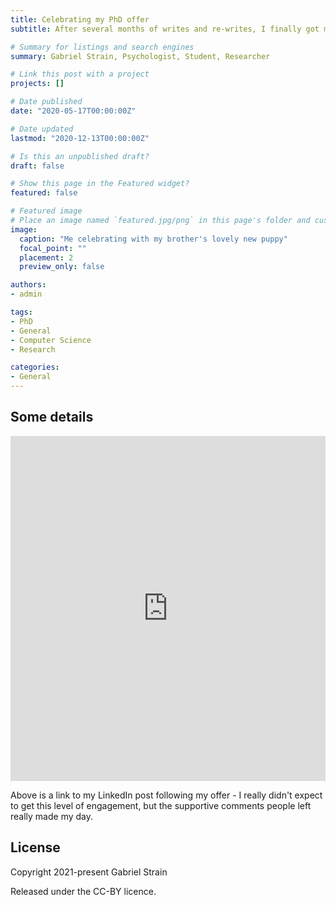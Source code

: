 ```yaml
---
title: Celebrating my PhD offer
subtitle: After several months of writes and re-writes, I finally got my PhD proposal approved with my supervisors and was offered an interview for funding with the computer science department here at UoM a few weeks ago. It was hard to tell just how well the interview went, but a few weeks later (last Tuesday), I finally recieved an email offering me full funding on a University scholarship for a PhD in computer science starting this September! I am completely over the moon - since I've been doing my MRes I have really falled in love with research, and I can't imagine anything more exciting than doing it professionally. 

# Summary for listings and search engines
summary: Gabriel Strain, Psychologist, Student, Researcher

# Link this post with a project
projects: []

# Date published
date: "2020-05-17T00:00:00Z"

# Date updated
lastmod: "2020-12-13T00:00:00Z"

# Is this an unpublished draft?
draft: false

# Show this page in the Featured widget?
featured: false

# Featured image
# Place an image named `featured.jpg/png` in this page's folder and customize its options here.
image:
  caption: "Me celebrating with my brother's lovely new puppy"
  focal_point: ""
  placement: 2
  preview_only: false

authors:
- admin

tags:
- PhD
- General
- Computer Science
- Research

categories:
- General
---
```


## Some details

<iframe src="https://www.linkedin.com/embed/feed/update/urn:li:share:6798653923843444736" height="552" width="504" frameborder="0" allowfullscreen="" title="Embedded post"></iframe>

Above is a link to my LinkedIn post following my offer - I really didn't expect to get this level of engagement, but the supportive comments people left really made my day.

## License

Copyright 2021-present Gabriel Strain

Released under the CC-BY licence. 
